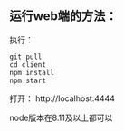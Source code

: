 ## 运行web端的方法：
执行：
```
git pull
cd client 
npm install
npm start
```
打开：
http://localhost:4444


node版本在8.11及以上都可以
